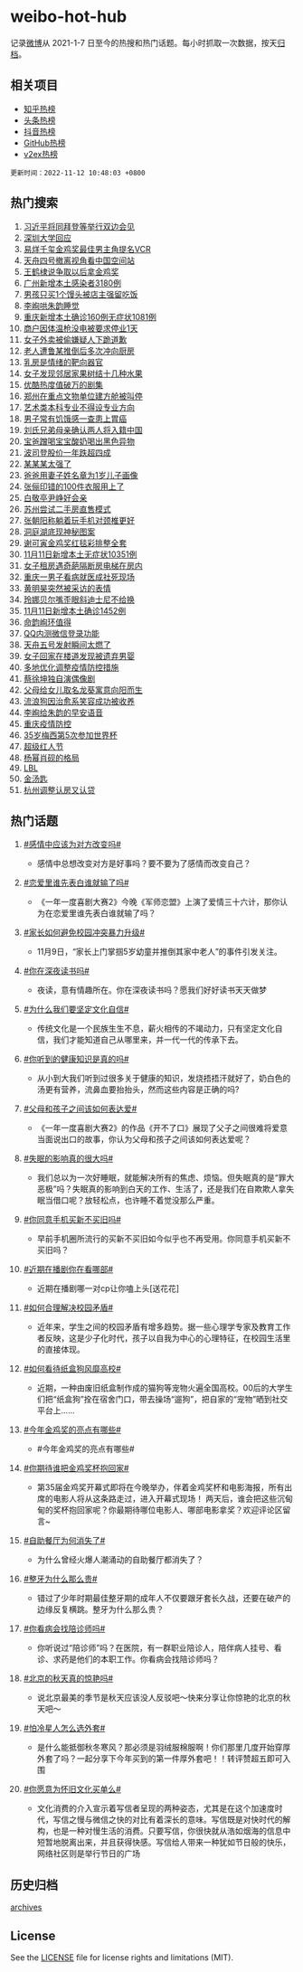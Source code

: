 # weibo-hot-hub

记录[微博](https://www.weibo.com)从 2021-1-7 日至今的热搜和热门话题。每小时抓取一次数据，按天[归档](archives)。

## 相关项目

- [知乎热榜](https://github.com/lonnyzhang423/zhihu-hot-hub)
- [头条热榜](https://github.com/lonnyzhang423/toutiao-hot-hub)
- [抖音热榜](https://github.com/lonnyzhang423/douyin-hot-hub)
- [GitHub热榜](https://github.com/lonnyzhang423/github-hot-hub)
- [v2ex热榜](https://github.com/lonnyzhang423/v2ex-hot-hub)


`更新时间：2022-11-12 10:48:03 +0800`

## 热门搜索

1. [习近平将同拜登等举行双边会见](https://m.weibo.cn/search?containerid=100103type%3D1%26t%3D10%26q%3D%23%E4%B9%A0%E8%BF%91%E5%B9%B3%E5%B0%86%E5%90%8C%E6%8B%9C%E7%99%BB%E7%AD%89%E4%B8%BE%E8%A1%8C%E5%8F%8C%E8%BE%B9%E4%BC%9A%E8%A7%81%23&stream_entry_id=51&isnewpage=1&extparam=seat%3D1%26c_type%3D51%26pos%3D0%26cate%3D10103%26filter_type%3Drealtimehot%26dgr%3D0%26display_time%3D1668221281%26pre_seqid%3D16682212814200609098&luicode=10000011&lfid=106003type%253D25%2526t%253D3%2526disable_hot%253D1%2526filter_type%253Drealtimehot)
1. [深圳大学回应](https://m.weibo.cn/search?containerid=100103type%3D1%26t%3D10%26q%3D%23%E6%B7%B1%E5%9C%B3%E5%A4%A7%E5%AD%A6%E5%9B%9E%E5%BA%94%23&stream_entry_id=31&isnewpage=1&extparam=seat%3D1%26c_type%3D31%26q%3D%2523%25E6%25B7%25B1%25E5%259C%25B3%25E5%25A4%25A7%25E5%25AD%25A6%25E5%259B%259E%25E5%25BA%2594%2523%26pos%3D0%26flag%3D1%26band_rank%3D1%26dgr%3D0%26filter_type%3Drealtimehot%26realpos%3D1%26cate%3D5001%26lcate%3D5001%26display_time%3D1668221281%26pre_seqid%3D16682212814200609098&luicode=10000011&lfid=106003type%253D25%2526t%253D3%2526disable_hot%253D1%2526filter_type%253Drealtimehot)
1. [易烊千玺金鸡奖最佳男主角提名VCR](https://m.weibo.cn/search?containerid=100103type%3D1%26t%3D10%26q%3D%23%E6%98%93%E7%83%8A%E5%8D%83%E7%8E%BA%E9%87%91%E9%B8%A1%E5%A5%96%E6%9C%80%E4%BD%B3%E7%94%B7%E4%B8%BB%E8%A7%92%E6%8F%90%E5%90%8DVCR%23&stream_entry_id=31&isnewpage=1&extparam=seat%3D1%26c_type%3D31%26q%3D%2523%25E6%2598%2593%25E7%2583%258A%25E5%258D%2583%25E7%258E%25BA%25E9%2587%2591%25E9%25B8%25A1%25E5%25A5%2596%25E6%259C%2580%25E4%25BD%25B3%25E7%2594%25B7%25E4%25B8%25BB%25E8%25A7%2592%25E6%258F%2590%25E5%2590%258DVCR%2523%26pos%3D1%26flag%3D0%26band_rank%3D2%26dgr%3D0%26filter_type%3Drealtimehot%26realpos%3D2%26cate%3D5001%26lcate%3D5001%26display_time%3D1668221281%26pre_seqid%3D16682212814200609098&luicode=10000011&lfid=106003type%253D25%2526t%253D3%2526disable_hot%253D1%2526filter_type%253Drealtimehot)
1. [天舟四号撤离视角看中国空间站](https://m.weibo.cn/search?containerid=100103type%3D1%26t%3D10%26q%3D%23%E5%A4%A9%E8%88%9F%E5%9B%9B%E5%8F%B7%E6%92%A4%E7%A6%BB%E8%A7%86%E8%A7%92%E7%9C%8B%E4%B8%AD%E5%9B%BD%E7%A9%BA%E9%97%B4%E7%AB%99%23&stream_entry_id=31&isnewpage=1&extparam=seat%3D1%26c_type%3D31%26q%3D%2523%25E5%25A4%25A9%25E8%2588%259F%25E5%259B%259B%25E5%258F%25B7%25E6%2592%25A4%25E7%25A6%25BB%25E8%25A7%2586%25E8%25A7%2592%25E7%259C%258B%25E4%25B8%25AD%25E5%259B%25BD%25E7%25A9%25BA%25E9%2597%25B4%25E7%25AB%2599%2523%26pos%3D2%26flag%3D0%26band_rank%3D3%26dgr%3D0%26filter_type%3Drealtimehot%26realpos%3D3%26cate%3D5001%26lcate%3D5001%26display_time%3D1668221281%26pre_seqid%3D16682212814200609098&luicode=10000011&lfid=106003type%253D25%2526t%253D3%2526disable_hot%253D1%2526filter_type%253Drealtimehot)
1. [王鹤棣说争取以后拿金鸡奖](https://m.weibo.cn/search?containerid=100103type%3D1%26t%3D10%26q%3D%23%E7%8E%8B%E9%B9%A4%E6%A3%A3%E8%AF%B4%E4%BA%89%E5%8F%96%E4%BB%A5%E5%90%8E%E6%8B%BF%E9%87%91%E9%B8%A1%E5%A5%96%23&stream_entry_id=31&isnewpage=1&extparam=seat%3D1%26c_type%3D31%26q%3D%2523%25E7%258E%258B%25E9%25B9%25A4%25E6%25A3%25A3%25E8%25AF%25B4%25E4%25BA%2589%25E5%258F%2596%25E4%25BB%25A5%25E5%2590%258E%25E6%258B%25BF%25E9%2587%2591%25E9%25B8%25A1%25E5%25A5%2596%2523%26pos%3D3%26flag%3D1%26band_rank%3D4%26dgr%3D0%26filter_type%3Drealtimehot%26realpos%3D4%26cate%3D5001%26lcate%3D5001%26display_time%3D1668221281%26pre_seqid%3D16682212814200609098&luicode=10000011&lfid=106003type%253D25%2526t%253D3%2526disable_hot%253D1%2526filter_type%253Drealtimehot)
1. [广州新增本土感染者3180例](https://m.weibo.cn/search?containerid=100103type%3D1%26t%3D10%26q%3D%23%E5%B9%BF%E5%B7%9E%E6%96%B0%E5%A2%9E%E6%9C%AC%E5%9C%9F%E6%84%9F%E6%9F%93%E8%80%853180%E4%BE%8B%23&stream_entry_id=31&isnewpage=1&extparam=seat%3D1%26c_type%3D31%26q%3D%2523%25E5%25B9%25BF%25E5%25B7%259E%25E6%2596%25B0%25E5%25A2%259E%25E6%259C%25AC%25E5%259C%259F%25E6%2584%259F%25E6%259F%2593%25E8%2580%25853180%25E4%25BE%258B%2523%26pos%3D4%26flag%3D1%26band_rank%3D5%26dgr%3D0%26filter_type%3Drealtimehot%26realpos%3D5%26cate%3D5001%26lcate%3D5001%26display_time%3D1668221281%26pre_seqid%3D16682212814200609098&luicode=10000011&lfid=106003type%253D25%2526t%253D3%2526disable_hot%253D1%2526filter_type%253Drealtimehot)
1. [男孩只买1个馒头被店主强留吃饭](https://m.weibo.cn/search?containerid=100103type%3D1%26t%3D10%26q%3D%23%E7%94%B7%E5%AD%A9%E5%8F%AA%E4%B9%B01%E4%B8%AA%E9%A6%92%E5%A4%B4%E8%A2%AB%E5%BA%97%E4%B8%BB%E5%BC%BA%E7%95%99%E5%90%83%E9%A5%AD%23&stream_entry_id=31&isnewpage=1&extparam=seat%3D1%26c_type%3D31%26q%3D%2523%25E7%2594%25B7%25E5%25AD%25A9%25E5%258F%25AA%25E4%25B9%25B01%25E4%25B8%25AA%25E9%25A6%2592%25E5%25A4%25B4%25E8%25A2%25AB%25E5%25BA%2597%25E4%25B8%25BB%25E5%25BC%25BA%25E7%2595%2599%25E5%2590%2583%25E9%25A5%25AD%2523%26pos%3D5%26flag%3D1%26band_rank%3D6%26dgr%3D0%26filter_type%3Drealtimehot%26realpos%3D6%26cate%3D5001%26lcate%3D5001%26display_time%3D1668221281%26pre_seqid%3D16682212814200609098&luicode=10000011&lfid=106003type%253D25%2526t%253D3%2526disable_hot%253D1%2526filter_type%253Drealtimehot)
1. [李峋哄朱韵睡觉](https://m.weibo.cn/search?containerid=100103type%3D1%26t%3D10%26q%3D%23%E6%9D%8E%E5%B3%8B%E5%93%84%E6%9C%B1%E9%9F%B5%E7%9D%A1%E8%A7%89%23&stream_entry_id=31&isnewpage=1&extparam=seat%3D1%26c_type%3D31%26q%3D%2523%25E6%259D%258E%25E5%25B3%258B%25E5%2593%2584%25E6%259C%25B1%25E9%259F%25B5%25E7%259D%25A1%25E8%25A7%2589%2523%26pos%3D6%26flag%3D1%26band_rank%3D7%26dgr%3D0%26filter_type%3Drealtimehot%26realpos%3D7%26cate%3D5001%26lcate%3D5001%26display_time%3D1668221281%26pre_seqid%3D16682212814200609098&luicode=10000011&lfid=106003type%253D25%2526t%253D3%2526disable_hot%253D1%2526filter_type%253Drealtimehot)
1. [重庆新增本土确诊160例无症状1081例](https://m.weibo.cn/search?containerid=100103type%3D1%26t%3D10%26q%3D%23%E9%87%8D%E5%BA%86%E6%96%B0%E5%A2%9E%E6%9C%AC%E5%9C%9F%E7%A1%AE%E8%AF%8A160%E4%BE%8B%E6%97%A0%E7%97%87%E7%8A%B61081%E4%BE%8B%23&stream_entry_id=31&isnewpage=1&extparam=seat%3D1%26c_type%3D31%26q%3D%2523%25E9%2587%258D%25E5%25BA%2586%25E6%2596%25B0%25E5%25A2%259E%25E6%259C%25AC%25E5%259C%259F%25E7%25A1%25AE%25E8%25AF%258A160%25E4%25BE%258B%25E6%2597%25A0%25E7%2597%2587%25E7%258A%25B61081%25E4%25BE%258B%2523%26pos%3D7%26flag%3D0%26band_rank%3D8%26dgr%3D0%26filter_type%3Drealtimehot%26realpos%3D8%26cate%3D5001%26lcate%3D5001%26display_time%3D1668221281%26pre_seqid%3D16682212814200609098&luicode=10000011&lfid=106003type%253D25%2526t%253D3%2526disable_hot%253D1%2526filter_type%253Drealtimehot)
1. [商户因体温枪没电被要求停业1天](https://m.weibo.cn/search?containerid=100103type%3D1%26t%3D10%26q%3D%23%E5%95%86%E6%88%B7%E5%9B%A0%E4%BD%93%E6%B8%A9%E6%9E%AA%E6%B2%A1%E7%94%B5%E8%A2%AB%E8%A6%81%E6%B1%82%E5%81%9C%E4%B8%9A1%E5%A4%A9%23&stream_entry_id=31&isnewpage=1&extparam=seat%3D1%26c_type%3D31%26q%3D%2523%25E5%2595%2586%25E6%2588%25B7%25E5%259B%25A0%25E4%25BD%2593%25E6%25B8%25A9%25E6%259E%25AA%25E6%25B2%25A1%25E7%2594%25B5%25E8%25A2%25AB%25E8%25A6%2581%25E6%25B1%2582%25E5%2581%259C%25E4%25B8%259A1%25E5%25A4%25A9%2523%26pos%3D8%26flag%3D0%26band_rank%3D9%26dgr%3D0%26filter_type%3Drealtimehot%26realpos%3D9%26cate%3D5001%26lcate%3D5001%26display_time%3D1668221281%26pre_seqid%3D16682212814200609098&luicode=10000011&lfid=106003type%253D25%2526t%253D3%2526disable_hot%253D1%2526filter_type%253Drealtimehot)
1. [女子外卖被偷嫌疑人下跪道歉](https://m.weibo.cn/search?containerid=100103type%3D1%26t%3D10%26q%3D%23%E5%A5%B3%E5%AD%90%E5%A4%96%E5%8D%96%E8%A2%AB%E5%81%B7%E5%AB%8C%E7%96%91%E4%BA%BA%E4%B8%8B%E8%B7%AA%E9%81%93%E6%AD%89%23&stream_entry_id=31&isnewpage=1&extparam=seat%3D1%26c_type%3D31%26q%3D%2523%25E5%25A5%25B3%25E5%25AD%2590%25E5%25A4%2596%25E5%258D%2596%25E8%25A2%25AB%25E5%2581%25B7%25E5%25AB%258C%25E7%2596%2591%25E4%25BA%25BA%25E4%25B8%258B%25E8%25B7%25AA%25E9%2581%2593%25E6%25AD%2589%2523%26pos%3D9%26flag%3D1%26band_rank%3D10%26dgr%3D0%26filter_type%3Drealtimehot%26realpos%3D10%26cate%3D5001%26lcate%3D5001%26display_time%3D1668221281%26pre_seqid%3D16682212814200609098&luicode=10000011&lfid=106003type%253D25%2526t%253D3%2526disable_hot%253D1%2526filter_type%253Drealtimehot)
1. [老人遭鲁某推倒后多次冲向厨房](https://m.weibo.cn/search?containerid=100103type%3D1%26t%3D10%26q%3D%23%E8%80%81%E4%BA%BA%E9%81%AD%E9%B2%81%E6%9F%90%E6%8E%A8%E5%80%92%E5%90%8E%E5%A4%9A%E6%AC%A1%E5%86%B2%E5%90%91%E5%8E%A8%E6%88%BF%23&stream_entry_id=31&isnewpage=1&extparam=seat%3D1%26c_type%3D31%26q%3D%2523%25E8%2580%2581%25E4%25BA%25BA%25E9%2581%25AD%25E9%25B2%2581%25E6%259F%2590%25E6%258E%25A8%25E5%2580%2592%25E5%2590%258E%25E5%25A4%259A%25E6%25AC%25A1%25E5%2586%25B2%25E5%2590%2591%25E5%258E%25A8%25E6%2588%25BF%2523%26pos%3D10%26flag%3D2%26band_rank%3D11%26dgr%3D0%26filter_type%3Drealtimehot%26realpos%3D11%26cate%3D5001%26lcate%3D5001%26display_time%3D1668221281%26pre_seqid%3D16682212814200609098&luicode=10000011&lfid=106003type%253D25%2526t%253D3%2526disable_hot%253D1%2526filter_type%253Drealtimehot)
1. [乳房是情绪的靶向器官](https://m.weibo.cn/search?containerid=100103type%3D1%26t%3D10%26q%3D%23%E4%B9%B3%E6%88%BF%E6%98%AF%E6%83%85%E7%BB%AA%E7%9A%84%E9%9D%B6%E5%90%91%E5%99%A8%E5%AE%98%23&stream_entry_id=31&isnewpage=1&extparam=seat%3D1%26c_type%3D31%26q%3D%2523%25E4%25B9%25B3%25E6%2588%25BF%25E6%2598%25AF%25E6%2583%2585%25E7%25BB%25AA%25E7%259A%2584%25E9%259D%25B6%25E5%2590%2591%25E5%2599%25A8%25E5%25AE%2598%2523%26pos%3D11%26flag%3D0%26band_rank%3D12%26dgr%3D0%26filter_type%3Drealtimehot%26realpos%3D12%26cate%3D5001%26lcate%3D5001%26display_time%3D1668221281%26pre_seqid%3D16682212814200609098&luicode=10000011&lfid=106003type%253D25%2526t%253D3%2526disable_hot%253D1%2526filter_type%253Drealtimehot)
1. [女子发现邻居家果树结十几种水果](https://m.weibo.cn/search?containerid=100103type%3D1%26t%3D10%26q%3D%23%E5%A5%B3%E5%AD%90%E5%8F%91%E7%8E%B0%E9%82%BB%E5%B1%85%E5%AE%B6%E6%9E%9C%E6%A0%91%E7%BB%93%E5%8D%81%E5%87%A0%E7%A7%8D%E6%B0%B4%E6%9E%9C%23&stream_entry_id=31&isnewpage=1&extparam=seat%3D1%26c_type%3D31%26q%3D%2523%25E5%25A5%25B3%25E5%25AD%2590%25E5%258F%2591%25E7%258E%25B0%25E9%2582%25BB%25E5%25B1%2585%25E5%25AE%25B6%25E6%259E%259C%25E6%25A0%2591%25E7%25BB%2593%25E5%258D%2581%25E5%2587%25A0%25E7%25A7%258D%25E6%25B0%25B4%25E6%259E%259C%2523%26pos%3D12%26flag%3D1%26band_rank%3D13%26dgr%3D0%26filter_type%3Drealtimehot%26realpos%3D13%26cate%3D5001%26lcate%3D5001%26display_time%3D1668221281%26pre_seqid%3D16682212814200609098&luicode=10000011&lfid=106003type%253D25%2526t%253D3%2526disable_hot%253D1%2526filter_type%253Drealtimehot)
1. [优酷热度值破万的剧集](https://m.weibo.cn/search?containerid=100103type%3D1%26t%3D10%26q%3D%23%E4%BC%98%E9%85%B7%E7%83%AD%E5%BA%A6%E5%80%BC%E7%A0%B4%E4%B8%87%E7%9A%84%E5%89%A7%E9%9B%86%23&stream_entry_id=31&isnewpage=1&extparam=seat%3D1%26c_type%3D31%26q%3D%2523%25E4%25BC%2598%25E9%2585%25B7%25E7%2583%25AD%25E5%25BA%25A6%25E5%2580%25BC%25E7%25A0%25B4%25E4%25B8%2587%25E7%259A%2584%25E5%2589%25A7%25E9%259B%2586%2523%26pos%3D13%26flag%3D1%26band_rank%3D14%26dgr%3D0%26filter_type%3Drealtimehot%26realpos%3D14%26cate%3D5001%26lcate%3D5001%26display_time%3D1668221281%26pre_seqid%3D16682212814200609098&luicode=10000011&lfid=106003type%253D25%2526t%253D3%2526disable_hot%253D1%2526filter_type%253Drealtimehot)
1. [郑州在重点文物单位建方舱被叫停](https://m.weibo.cn/search?containerid=100103type%3D1%26t%3D10%26q%3D%23%E9%83%91%E5%B7%9E%E5%9C%A8%E9%87%8D%E7%82%B9%E6%96%87%E7%89%A9%E5%8D%95%E4%BD%8D%E5%BB%BA%E6%96%B9%E8%88%B1%E8%A2%AB%E5%8F%AB%E5%81%9C%23&stream_entry_id=31&isnewpage=1&extparam=seat%3D1%26c_type%3D31%26q%3D%2523%25E9%2583%2591%25E5%25B7%259E%25E5%259C%25A8%25E9%2587%258D%25E7%2582%25B9%25E6%2596%2587%25E7%2589%25A9%25E5%258D%2595%25E4%25BD%258D%25E5%25BB%25BA%25E6%2596%25B9%25E8%2588%25B1%25E8%25A2%25AB%25E5%258F%25AB%25E5%2581%259C%2523%26pos%3D14%26flag%3D1%26band_rank%3D15%26dgr%3D0%26filter_type%3Drealtimehot%26realpos%3D15%26cate%3D5001%26lcate%3D5001%26display_time%3D1668221281%26pre_seqid%3D16682212814200609098&luicode=10000011&lfid=106003type%253D25%2526t%253D3%2526disable_hot%253D1%2526filter_type%253Drealtimehot)
1. [艺术类本科专业不得设专业方向](https://m.weibo.cn/search?containerid=100103type%3D1%26t%3D10%26q%3D%23%E8%89%BA%E6%9C%AF%E7%B1%BB%E6%9C%AC%E7%A7%91%E4%B8%93%E4%B8%9A%E4%B8%8D%E5%BE%97%E8%AE%BE%E4%B8%93%E4%B8%9A%E6%96%B9%E5%90%91%23&stream_entry_id=31&isnewpage=1&extparam=seat%3D1%26c_type%3D31%26q%3D%2523%25E8%2589%25BA%25E6%259C%25AF%25E7%25B1%25BB%25E6%259C%25AC%25E7%25A7%2591%25E4%25B8%2593%25E4%25B8%259A%25E4%25B8%258D%25E5%25BE%2597%25E8%25AE%25BE%25E4%25B8%2593%25E4%25B8%259A%25E6%2596%25B9%25E5%2590%2591%2523%26pos%3D15%26flag%3D1%26band_rank%3D16%26dgr%3D0%26filter_type%3Drealtimehot%26realpos%3D16%26cate%3D5001%26lcate%3D5001%26display_time%3D1668221281%26pre_seqid%3D16682212814200609098&luicode=10000011&lfid=106003type%253D25%2526t%253D3%2526disable_hot%253D1%2526filter_type%253Drealtimehot)
1. [男子常有饥饿感一查患上胃癌](https://m.weibo.cn/search?containerid=100103type%3D1%26t%3D10%26q%3D%23%E7%94%B7%E5%AD%90%E5%B8%B8%E6%9C%89%E9%A5%A5%E9%A5%BF%E6%84%9F%E4%B8%80%E6%9F%A5%E6%82%A3%E4%B8%8A%E8%83%83%E7%99%8C%23&stream_entry_id=31&isnewpage=1&extparam=seat%3D1%26c_type%3D31%26q%3D%2523%25E7%2594%25B7%25E5%25AD%2590%25E5%25B8%25B8%25E6%259C%2589%25E9%25A5%25A5%25E9%25A5%25BF%25E6%2584%259F%25E4%25B8%2580%25E6%259F%25A5%25E6%2582%25A3%25E4%25B8%258A%25E8%2583%2583%25E7%2599%258C%2523%26pos%3D16%26flag%3D0%26band_rank%3D17%26dgr%3D0%26filter_type%3Drealtimehot%26realpos%3D17%26cate%3D5001%26lcate%3D5001%26display_time%3D1668221281%26pre_seqid%3D16682212814200609098&luicode=10000011&lfid=106003type%253D25%2526t%253D3%2526disable_hot%253D1%2526filter_type%253Drealtimehot)
1. [刘氏兄弟母亲确认两人将入籍中国](https://m.weibo.cn/search?containerid=100103type%3D1%26t%3D10%26q%3D%23%E5%88%98%E6%B0%8F%E5%85%84%E5%BC%9F%E6%AF%8D%E4%BA%B2%E7%A1%AE%E8%AE%A4%E4%B8%A4%E4%BA%BA%E5%B0%86%E5%85%A5%E7%B1%8D%E4%B8%AD%E5%9B%BD%23&stream_entry_id=31&isnewpage=1&extparam=seat%3D1%26c_type%3D31%26q%3D%2523%25E5%2588%2598%25E6%25B0%258F%25E5%2585%2584%25E5%25BC%259F%25E6%25AF%258D%25E4%25BA%25B2%25E7%25A1%25AE%25E8%25AE%25A4%25E4%25B8%25A4%25E4%25BA%25BA%25E5%25B0%2586%25E5%2585%25A5%25E7%25B1%258D%25E4%25B8%25AD%25E5%259B%25BD%2523%26pos%3D17%26flag%3D1%26band_rank%3D18%26dgr%3D0%26filter_type%3Drealtimehot%26realpos%3D18%26cate%3D5001%26lcate%3D5001%26display_time%3D1668221281%26pre_seqid%3D16682212814200609098&luicode=10000011&lfid=106003type%253D25%2526t%253D3%2526disable_hot%253D1%2526filter_type%253Drealtimehot)
1. [宝爸蹭喝宝宝酸奶喝出黑色异物](https://m.weibo.cn/search?containerid=100103type%3D1%26t%3D10%26q%3D%23%E5%AE%9D%E7%88%B8%E8%B9%AD%E5%96%9D%E5%AE%9D%E5%AE%9D%E9%85%B8%E5%A5%B6%E5%96%9D%E5%87%BA%E9%BB%91%E8%89%B2%E5%BC%82%E7%89%A9%23&stream_entry_id=31&isnewpage=1&extparam=seat%3D1%26c_type%3D31%26q%3D%2523%25E5%25AE%259D%25E7%2588%25B8%25E8%25B9%25AD%25E5%2596%259D%25E5%25AE%259D%25E5%25AE%259D%25E9%2585%25B8%25E5%25A5%25B6%25E5%2596%259D%25E5%2587%25BA%25E9%25BB%2591%25E8%2589%25B2%25E5%25BC%2582%25E7%2589%25A9%2523%26pos%3D18%26flag%3D0%26band_rank%3D19%26dgr%3D0%26filter_type%3Drealtimehot%26realpos%3D19%26cate%3D5001%26lcate%3D5001%26display_time%3D1668221281%26pre_seqid%3D16682212814200609098&luicode=10000011&lfid=106003type%253D25%2526t%253D3%2526disable_hot%253D1%2526filter_type%253Drealtimehot)
1. [波司登股价一年跌超四成](https://m.weibo.cn/search?containerid=100103type%3D1%26t%3D10%26q%3D%23%E6%B3%A2%E5%8F%B8%E7%99%BB%E8%82%A1%E4%BB%B7%E4%B8%80%E5%B9%B4%E8%B7%8C%E8%B6%85%E5%9B%9B%E6%88%90%23&stream_entry_id=31&isnewpage=1&extparam=seat%3D1%26c_type%3D31%26q%3D%2523%25E6%25B3%25A2%25E5%258F%25B8%25E7%2599%25BB%25E8%2582%25A1%25E4%25BB%25B7%25E4%25B8%2580%25E5%25B9%25B4%25E8%25B7%258C%25E8%25B6%2585%25E5%259B%259B%25E6%2588%2590%2523%26pos%3D19%26flag%3D1%26band_rank%3D20%26dgr%3D0%26filter_type%3Drealtimehot%26realpos%3D20%26cate%3D5001%26lcate%3D5001%26display_time%3D1668221281%26pre_seqid%3D16682212814200609098&luicode=10000011&lfid=106003type%253D25%2526t%253D3%2526disable_hot%253D1%2526filter_type%253Drealtimehot)
1. [某某某太强了](https://m.weibo.cn/search?containerid=100103type%3D1%26t%3D10%26q%3D%23%E6%9F%90%E6%9F%90%E6%9F%90%E5%A4%AA%E5%BC%BA%E4%BA%86%23&stream_entry_id=31&isnewpage=1&extparam=seat%3D1%26c_type%3D31%26q%3D%2523%25E6%259F%2590%25E6%259F%2590%25E6%259F%2590%25E5%25A4%25AA%25E5%25BC%25BA%25E4%25BA%2586%2523%26pos%3D20%26flag%3D2%26band_rank%3D21%26dgr%3D0%26filter_type%3Drealtimehot%26realpos%3D21%26cate%3D5001%26lcate%3D5001%26display_time%3D1668221281%26pre_seqid%3D16682212814200609098&luicode=10000011&lfid=106003type%253D25%2526t%253D3%2526disable_hot%253D1%2526filter_type%253Drealtimehot)
1. [爸爸用妻子姓名章为1岁儿子画像](https://m.weibo.cn/search?containerid=100103type%3D1%26t%3D10%26q%3D%23%E7%88%B8%E7%88%B8%E7%94%A8%E5%A6%BB%E5%AD%90%E5%A7%93%E5%90%8D%E7%AB%A0%E4%B8%BA1%E5%B2%81%E5%84%BF%E5%AD%90%E7%94%BB%E5%83%8F%23&stream_entry_id=31&isnewpage=1&extparam=seat%3D1%26c_type%3D31%26q%3D%2523%25E7%2588%25B8%25E7%2588%25B8%25E7%2594%25A8%25E5%25A6%25BB%25E5%25AD%2590%25E5%25A7%2593%25E5%2590%258D%25E7%25AB%25A0%25E4%25B8%25BA1%25E5%25B2%2581%25E5%2584%25BF%25E5%25AD%2590%25E7%2594%25BB%25E5%2583%258F%2523%26pos%3D21%26flag%3D1%26band_rank%3D22%26dgr%3D0%26filter_type%3Drealtimehot%26realpos%3D22%26cate%3D5001%26lcate%3D5001%26display_time%3D1668221281%26pre_seqid%3D16682212814200609098&luicode=10000011&lfid=106003type%253D25%2526t%253D3%2526disable_hot%253D1%2526filter_type%253Drealtimehot)
1. [张俪印错的100件衣服用上了](https://m.weibo.cn/search?containerid=100103type%3D1%26t%3D10%26q%3D%23%E5%BC%A0%E4%BF%AA%E5%8D%B0%E9%94%99%E7%9A%84100%E4%BB%B6%E8%A1%A3%E6%9C%8D%E7%94%A8%E4%B8%8A%E4%BA%86%23&stream_entry_id=31&isnewpage=1&extparam=seat%3D1%26c_type%3D31%26q%3D%2523%25E5%25BC%25A0%25E4%25BF%25AA%25E5%258D%25B0%25E9%2594%2599%25E7%259A%2584100%25E4%25BB%25B6%25E8%25A1%25A3%25E6%259C%258D%25E7%2594%25A8%25E4%25B8%258A%25E4%25BA%2586%2523%26pos%3D22%26flag%3D0%26band_rank%3D23%26dgr%3D0%26filter_type%3Drealtimehot%26realpos%3D23%26cate%3D5001%26lcate%3D5001%26display_time%3D1668221281%26pre_seqid%3D16682212814200609098&luicode=10000011&lfid=106003type%253D25%2526t%253D3%2526disable_hot%253D1%2526filter_type%253Drealtimehot)
1. [白敬亭尹峥好会亲](https://m.weibo.cn/search?containerid=100103type%3D1%26t%3D10%26q%3D%23%E7%99%BD%E6%95%AC%E4%BA%AD%E5%B0%B9%E5%B3%A5%E5%A5%BD%E4%BC%9A%E4%BA%B2%23&stream_entry_id=31&isnewpage=1&extparam=seat%3D1%26c_type%3D31%26q%3D%2523%25E7%2599%25BD%25E6%2595%25AC%25E4%25BA%25AD%25E5%25B0%25B9%25E5%25B3%25A5%25E5%25A5%25BD%25E4%25BC%259A%25E4%25BA%25B2%2523%26pos%3D23%26flag%3D0%26band_rank%3D24%26dgr%3D0%26filter_type%3Drealtimehot%26realpos%3D24%26cate%3D5001%26lcate%3D5001%26display_time%3D1668221281%26pre_seqid%3D16682212814200609098&luicode=10000011&lfid=106003type%253D25%2526t%253D3%2526disable_hot%253D1%2526filter_type%253Drealtimehot)
1. [苏州尝试二手房直售模式](https://m.weibo.cn/search?containerid=100103type%3D1%26t%3D10%26q%3D%23%E8%8B%8F%E5%B7%9E%E5%B0%9D%E8%AF%95%E4%BA%8C%E6%89%8B%E6%88%BF%E7%9B%B4%E5%94%AE%E6%A8%A1%E5%BC%8F%23&stream_entry_id=31&isnewpage=1&extparam=seat%3D1%26c_type%3D31%26q%3D%2523%25E8%258B%258F%25E5%25B7%259E%25E5%25B0%259D%25E8%25AF%2595%25E4%25BA%258C%25E6%2589%258B%25E6%2588%25BF%25E7%259B%25B4%25E5%2594%25AE%25E6%25A8%25A1%25E5%25BC%258F%2523%26pos%3D24%26flag%3D1%26band_rank%3D25%26dgr%3D0%26filter_type%3Drealtimehot%26realpos%3D25%26cate%3D5001%26lcate%3D5001%26display_time%3D1668221281%26pre_seqid%3D16682212814200609098&luicode=10000011&lfid=106003type%253D25%2526t%253D3%2526disable_hot%253D1%2526filter_type%253Drealtimehot)
1. [张朝阳称躺着玩手机对颈椎更好](https://m.weibo.cn/search?containerid=100103type%3D1%26t%3D10%26q%3D%23%E5%BC%A0%E6%9C%9D%E9%98%B3%E7%A7%B0%E8%BA%BA%E7%9D%80%E7%8E%A9%E6%89%8B%E6%9C%BA%E5%AF%B9%E9%A2%88%E6%A4%8E%E6%9B%B4%E5%A5%BD%23&stream_entry_id=31&isnewpage=1&extparam=seat%3D1%26c_type%3D31%26q%3D%2523%25E5%25BC%25A0%25E6%259C%259D%25E9%2598%25B3%25E7%25A7%25B0%25E8%25BA%25BA%25E7%259D%2580%25E7%258E%25A9%25E6%2589%258B%25E6%259C%25BA%25E5%25AF%25B9%25E9%25A2%2588%25E6%25A4%258E%25E6%259B%25B4%25E5%25A5%25BD%2523%26pos%3D25%26flag%3D1%26band_rank%3D26%26dgr%3D0%26filter_type%3Drealtimehot%26realpos%3D26%26cate%3D5001%26lcate%3D5001%26display_time%3D1668221281%26pre_seqid%3D16682212814200609098&luicode=10000011&lfid=106003type%253D25%2526t%253D3%2526disable_hot%253D1%2526filter_type%253Drealtimehot)
1. [洞庭湖底现神秘图案](https://m.weibo.cn/search?containerid=100103type%3D1%26t%3D10%26q%3D%23%E6%B4%9E%E5%BA%AD%E6%B9%96%E5%BA%95%E7%8E%B0%E7%A5%9E%E7%A7%98%E5%9B%BE%E6%A1%88%23&stream_entry_id=31&isnewpage=1&extparam=seat%3D1%26c_type%3D31%26q%3D%2523%25E6%25B4%259E%25E5%25BA%25AD%25E6%25B9%2596%25E5%25BA%2595%25E7%258E%25B0%25E7%25A5%259E%25E7%25A7%2598%25E5%259B%25BE%25E6%25A1%2588%2523%26pos%3D26%26flag%3D0%26band_rank%3D27%26dgr%3D0%26filter_type%3Drealtimehot%26realpos%3D27%26cate%3D5001%26lcate%3D5001%26display_time%3D1668221281%26pre_seqid%3D16682212814200609098&luicode=10000011&lfid=106003type%253D25%2526t%253D3%2526disable_hot%253D1%2526filter_type%253Drealtimehot)
1. [谢可寅金鸡奖红毯彩排整全套](https://m.weibo.cn/search?containerid=100103type%3D1%26t%3D10%26q%3D%23%E8%B0%A2%E5%8F%AF%E5%AF%85%E9%87%91%E9%B8%A1%E5%A5%96%E7%BA%A2%E6%AF%AF%E5%BD%A9%E6%8E%92%E6%95%B4%E5%85%A8%E5%A5%97%23&stream_entry_id=31&isnewpage=1&extparam=seat%3D1%26c_type%3D31%26q%3D%2523%25E8%25B0%25A2%25E5%258F%25AF%25E5%25AF%2585%25E9%2587%2591%25E9%25B8%25A1%25E5%25A5%2596%25E7%25BA%25A2%25E6%25AF%25AF%25E5%25BD%25A9%25E6%258E%2592%25E6%2595%25B4%25E5%2585%25A8%25E5%25A5%2597%2523%26pos%3D27%26flag%3D0%26band_rank%3D28%26dgr%3D0%26filter_type%3Drealtimehot%26realpos%3D28%26cate%3D5001%26lcate%3D5001%26display_time%3D1668221281%26pre_seqid%3D16682212814200609098&luicode=10000011&lfid=106003type%253D25%2526t%253D3%2526disable_hot%253D1%2526filter_type%253Drealtimehot)
1. [11月11日新增本土无症状10351例](https://m.weibo.cn/search?containerid=100103type%3D1%26t%3D10%26q%3D%2311%E6%9C%8811%E6%97%A5%E6%96%B0%E5%A2%9E%E6%9C%AC%E5%9C%9F%E6%97%A0%E7%97%87%E7%8A%B610351%E4%BE%8B%23&stream_entry_id=31&isnewpage=1&extparam=seat%3D1%26c_type%3D31%26q%3D%252311%25E6%259C%258811%25E6%2597%25A5%25E6%2596%25B0%25E5%25A2%259E%25E6%259C%25AC%25E5%259C%259F%25E6%2597%25A0%25E7%2597%2587%25E7%258A%25B610351%25E4%25BE%258B%2523%26pos%3D28%26flag%3D1%26band_rank%3D29%26dgr%3D0%26filter_type%3Drealtimehot%26realpos%3D29%26cate%3D5001%26lcate%3D5001%26display_time%3D1668221281%26pre_seqid%3D16682212814200609098&luicode=10000011&lfid=106003type%253D25%2526t%253D3%2526disable_hot%253D1%2526filter_type%253Drealtimehot)
1. [女子租房遇奇葩隔断房电梯在房内](https://m.weibo.cn/search?containerid=100103type%3D1%26t%3D10%26q%3D%23%E5%A5%B3%E5%AD%90%E7%A7%9F%E6%88%BF%E9%81%87%E5%A5%87%E8%91%A9%E9%9A%94%E6%96%AD%E6%88%BF%E7%94%B5%E6%A2%AF%E5%9C%A8%E6%88%BF%E5%86%85%23&stream_entry_id=31&isnewpage=1&extparam=seat%3D1%26c_type%3D31%26q%3D%2523%25E5%25A5%25B3%25E5%25AD%2590%25E7%25A7%259F%25E6%2588%25BF%25E9%2581%2587%25E5%25A5%2587%25E8%2591%25A9%25E9%259A%2594%25E6%2596%25AD%25E6%2588%25BF%25E7%2594%25B5%25E6%25A2%25AF%25E5%259C%25A8%25E6%2588%25BF%25E5%2586%2585%2523%26pos%3D29%26flag%3D0%26band_rank%3D30%26dgr%3D0%26filter_type%3Drealtimehot%26realpos%3D30%26cate%3D5001%26lcate%3D5001%26display_time%3D1668221281%26pre_seqid%3D16682212814200609098&luicode=10000011&lfid=106003type%253D25%2526t%253D3%2526disable_hot%253D1%2526filter_type%253Drealtimehot)
1. [重庆一男子看病就医成社死现场](https://m.weibo.cn/search?containerid=100103type%3D1%26t%3D10%26q%3D%23%E9%87%8D%E5%BA%86%E4%B8%80%E7%94%B7%E5%AD%90%E7%9C%8B%E7%97%85%E5%B0%B1%E5%8C%BB%E6%88%90%E7%A4%BE%E6%AD%BB%E7%8E%B0%E5%9C%BA%23&stream_entry_id=31&isnewpage=1&extparam=seat%3D1%26c_type%3D31%26q%3D%2523%25E9%2587%258D%25E5%25BA%2586%25E4%25B8%2580%25E7%2594%25B7%25E5%25AD%2590%25E7%259C%258B%25E7%2597%2585%25E5%25B0%25B1%25E5%258C%25BB%25E6%2588%2590%25E7%25A4%25BE%25E6%25AD%25BB%25E7%258E%25B0%25E5%259C%25BA%2523%26pos%3D30%26flag%3D0%26band_rank%3D31%26dgr%3D0%26filter_type%3Drealtimehot%26realpos%3D31%26cate%3D5001%26lcate%3D5001%26display_time%3D1668221281%26pre_seqid%3D16682212814200609098&luicode=10000011&lfid=106003type%253D25%2526t%253D3%2526disable_hot%253D1%2526filter_type%253Drealtimehot)
1. [黄明昊突然被采访的表情](https://m.weibo.cn/search?containerid=100103type%3D1%26t%3D10%26q%3D%23%E9%BB%84%E6%98%8E%E6%98%8A%E7%AA%81%E7%84%B6%E8%A2%AB%E9%87%87%E8%AE%BF%E7%9A%84%E8%A1%A8%E6%83%85%23&stream_entry_id=31&isnewpage=1&extparam=seat%3D1%26c_type%3D31%26q%3D%2523%25E9%25BB%2584%25E6%2598%258E%25E6%2598%258A%25E7%25AA%2581%25E7%2584%25B6%25E8%25A2%25AB%25E9%2587%2587%25E8%25AE%25BF%25E7%259A%2584%25E8%25A1%25A8%25E6%2583%2585%2523%26pos%3D31%26flag%3D1%26band_rank%3D32%26dgr%3D0%26filter_type%3Drealtimehot%26realpos%3D32%26cate%3D5001%26lcate%3D5001%26display_time%3D1668221281%26pre_seqid%3D16682212814200609098&luicode=10000011&lfid=106003type%253D25%2526t%253D3%2526disable_hot%253D1%2526filter_type%253Drealtimehot)
1. [玲娜贝尔嘴歪眼斜迪士尼不给换](https://m.weibo.cn/search?containerid=100103type%3D1%26t%3D10%26q%3D%23%E7%8E%B2%E5%A8%9C%E8%B4%9D%E5%B0%94%E5%98%B4%E6%AD%AA%E7%9C%BC%E6%96%9C%E8%BF%AA%E5%A3%AB%E5%B0%BC%E4%B8%8D%E7%BB%99%E6%8D%A2%23&stream_entry_id=31&isnewpage=1&extparam=seat%3D1%26c_type%3D31%26q%3D%2523%25E7%258E%25B2%25E5%25A8%259C%25E8%25B4%259D%25E5%25B0%2594%25E5%2598%25B4%25E6%25AD%25AA%25E7%259C%25BC%25E6%2596%259C%25E8%25BF%25AA%25E5%25A3%25AB%25E5%25B0%25BC%25E4%25B8%258D%25E7%25BB%2599%25E6%258D%25A2%2523%26pos%3D32%26flag%3D0%26band_rank%3D33%26dgr%3D0%26filter_type%3Drealtimehot%26realpos%3D33%26cate%3D5001%26lcate%3D5001%26display_time%3D1668221281%26pre_seqid%3D16682212814200609098&luicode=10000011&lfid=106003type%253D25%2526t%253D3%2526disable_hot%253D1%2526filter_type%253Drealtimehot)
1. [11月11日新增本土确诊1452例](https://m.weibo.cn/search?containerid=100103type%3D1%26t%3D10%26q%3D%2311%E6%9C%8811%E6%97%A5%E6%96%B0%E5%A2%9E%E6%9C%AC%E5%9C%9F%E7%A1%AE%E8%AF%8A1452%E4%BE%8B%23&stream_entry_id=31&isnewpage=1&extparam=seat%3D1%26c_type%3D31%26q%3D%252311%25E6%259C%258811%25E6%2597%25A5%25E6%2596%25B0%25E5%25A2%259E%25E6%259C%25AC%25E5%259C%259F%25E7%25A1%25AE%25E8%25AF%258A1452%25E4%25BE%258B%2523%26pos%3D33%26flag%3D1%26band_rank%3D34%26dgr%3D0%26filter_type%3Drealtimehot%26realpos%3D34%26cate%3D5001%26lcate%3D5001%26display_time%3D1668221281%26pre_seqid%3D16682212814200609098&luicode=10000011&lfid=106003type%253D25%2526t%253D3%2526disable_hot%253D1%2526filter_type%253Drealtimehot)
1. [命韵峋环值得](https://m.weibo.cn/search?containerid=100103type%3D1%26t%3D10%26q%3D%23%E5%91%BD%E9%9F%B5%E5%B3%8B%E7%8E%AF%E5%80%BC%E5%BE%97%23&stream_entry_id=31&isnewpage=1&extparam=seat%3D1%26c_type%3D31%26q%3D%2523%25E5%2591%25BD%25E9%259F%25B5%25E5%25B3%258B%25E7%258E%25AF%25E5%2580%25BC%25E5%25BE%2597%2523%26pos%3D34%26flag%3D1%26band_rank%3D35%26dgr%3D0%26filter_type%3Drealtimehot%26realpos%3D35%26cate%3D5001%26lcate%3D5001%26display_time%3D1668221281%26pre_seqid%3D16682212814200609098&luicode=10000011&lfid=106003type%253D25%2526t%253D3%2526disable_hot%253D1%2526filter_type%253Drealtimehot)
1. [QQ内测微信登录功能](https://m.weibo.cn/search?containerid=100103type%3D1%26t%3D10%26q%3D%23QQ%E5%86%85%E6%B5%8B%E5%BE%AE%E4%BF%A1%E7%99%BB%E5%BD%95%E5%8A%9F%E8%83%BD%23&stream_entry_id=31&isnewpage=1&extparam=seat%3D1%26c_type%3D31%26q%3D%2523QQ%25E5%2586%2585%25E6%25B5%258B%25E5%25BE%25AE%25E4%25BF%25A1%25E7%2599%25BB%25E5%25BD%2595%25E5%258A%259F%25E8%2583%25BD%2523%26pos%3D35%26flag%3D0%26band_rank%3D36%26dgr%3D0%26filter_type%3Drealtimehot%26realpos%3D36%26cate%3D5001%26lcate%3D5001%26display_time%3D1668221281%26pre_seqid%3D16682212814200609098&luicode=10000011&lfid=106003type%253D25%2526t%253D3%2526disable_hot%253D1%2526filter_type%253Drealtimehot)
1. [天舟五号发射瞬间太燃了](https://m.weibo.cn/search?containerid=100103type%3D1%26t%3D10%26q%3D%23%E5%A4%A9%E8%88%9F%E4%BA%94%E5%8F%B7%E5%8F%91%E5%B0%84%E7%9E%AC%E9%97%B4%E5%A4%AA%E7%87%83%E4%BA%86%23&stream_entry_id=31&isnewpage=1&extparam=seat%3D1%26c_type%3D31%26q%3D%2523%25E5%25A4%25A9%25E8%2588%259F%25E4%25BA%2594%25E5%258F%25B7%25E5%258F%2591%25E5%25B0%2584%25E7%259E%25AC%25E9%2597%25B4%25E5%25A4%25AA%25E7%2587%2583%25E4%25BA%2586%2523%26pos%3D36%26flag%3D1%26band_rank%3D37%26dgr%3D0%26filter_type%3Drealtimehot%26realpos%3D37%26cate%3D5001%26lcate%3D5001%26display_time%3D1668221281%26pre_seqid%3D16682212814200609098&luicode=10000011&lfid=106003type%253D25%2526t%253D3%2526disable_hot%253D1%2526filter_type%253Drealtimehot)
1. [女子回家在楼道发现被遗弃男婴](https://m.weibo.cn/search?containerid=100103type%3D1%26t%3D10%26q%3D%23%E5%A5%B3%E5%AD%90%E5%9B%9E%E5%AE%B6%E5%9C%A8%E6%A5%BC%E9%81%93%E5%8F%91%E7%8E%B0%E8%A2%AB%E9%81%97%E5%BC%83%E7%94%B7%E5%A9%B4%23&stream_entry_id=31&isnewpage=1&extparam=seat%3D1%26c_type%3D31%26q%3D%2523%25E5%25A5%25B3%25E5%25AD%2590%25E5%259B%259E%25E5%25AE%25B6%25E5%259C%25A8%25E6%25A5%25BC%25E9%2581%2593%25E5%258F%2591%25E7%258E%25B0%25E8%25A2%25AB%25E9%2581%2597%25E5%25BC%2583%25E7%2594%25B7%25E5%25A9%25B4%2523%26pos%3D37%26flag%3D1%26band_rank%3D38%26dgr%3D0%26filter_type%3Drealtimehot%26realpos%3D38%26cate%3D5001%26lcate%3D5001%26display_time%3D1668221281%26pre_seqid%3D16682212814200609098&luicode=10000011&lfid=106003type%253D25%2526t%253D3%2526disable_hot%253D1%2526filter_type%253Drealtimehot)
1. [多地优化调整疫情防控措施](https://m.weibo.cn/search?containerid=100103type%3D1%26t%3D10%26q%3D%23%E5%A4%9A%E5%9C%B0%E4%BC%98%E5%8C%96%E8%B0%83%E6%95%B4%E7%96%AB%E6%83%85%E9%98%B2%E6%8E%A7%E6%8E%AA%E6%96%BD%23&stream_entry_id=31&isnewpage=1&extparam=seat%3D1%26c_type%3D31%26q%3D%2523%25E5%25A4%259A%25E5%259C%25B0%25E4%25BC%2598%25E5%258C%2596%25E8%25B0%2583%25E6%2595%25B4%25E7%2596%25AB%25E6%2583%2585%25E9%2598%25B2%25E6%258E%25A7%25E6%258E%25AA%25E6%2596%25BD%2523%26pos%3D38%26flag%3D0%26band_rank%3D39%26dgr%3D0%26filter_type%3Drealtimehot%26realpos%3D39%26cate%3D5001%26lcate%3D5001%26display_time%3D1668221281%26pre_seqid%3D16682212814200609098&luicode=10000011&lfid=106003type%253D25%2526t%253D3%2526disable_hot%253D1%2526filter_type%253Drealtimehot)
1. [蔡徐坤独自演偶像剧](https://m.weibo.cn/search?containerid=100103type%3D1%26t%3D10%26q%3D%23%E8%94%A1%E5%BE%90%E5%9D%A4%E7%8B%AC%E8%87%AA%E6%BC%94%E5%81%B6%E5%83%8F%E5%89%A7%23&stream_entry_id=31&isnewpage=1&extparam=seat%3D1%26c_type%3D31%26q%3D%2523%25E8%2594%25A1%25E5%25BE%2590%25E5%259D%25A4%25E7%258B%25AC%25E8%2587%25AA%25E6%25BC%2594%25E5%2581%25B6%25E5%2583%258F%25E5%2589%25A7%2523%26pos%3D39%26flag%3D0%26band_rank%3D40%26dgr%3D0%26filter_type%3Drealtimehot%26realpos%3D40%26cate%3D5001%26lcate%3D5001%26display_time%3D1668221281%26pre_seqid%3D16682212814200609098&luicode=10000011&lfid=106003type%253D25%2526t%253D3%2526disable_hot%253D1%2526filter_type%253Drealtimehot)
1. [父母给女儿取名龙葵寓意向阳而生](https://m.weibo.cn/search?containerid=100103type%3D1%26t%3D10%26q%3D%23%E7%88%B6%E6%AF%8D%E7%BB%99%E5%A5%B3%E5%84%BF%E5%8F%96%E5%90%8D%E9%BE%99%E8%91%B5%E5%AF%93%E6%84%8F%E5%90%91%E9%98%B3%E8%80%8C%E7%94%9F%23&stream_entry_id=31&isnewpage=1&extparam=seat%3D1%26c_type%3D31%26q%3D%2523%25E7%2588%25B6%25E6%25AF%258D%25E7%25BB%2599%25E5%25A5%25B3%25E5%2584%25BF%25E5%258F%2596%25E5%2590%258D%25E9%25BE%2599%25E8%2591%25B5%25E5%25AF%2593%25E6%2584%258F%25E5%2590%2591%25E9%2598%25B3%25E8%2580%258C%25E7%2594%259F%2523%26pos%3D40%26flag%3D0%26band_rank%3D41%26dgr%3D0%26filter_type%3Drealtimehot%26realpos%3D41%26cate%3D5001%26lcate%3D5001%26display_time%3D1668221281%26pre_seqid%3D16682212814200609098&luicode=10000011&lfid=106003type%253D25%2526t%253D3%2526disable_hot%253D1%2526filter_type%253Drealtimehot)
1. [流浪狗因治愈系笑容成功被收养](https://m.weibo.cn/search?containerid=100103type%3D1%26t%3D10%26q%3D%23%E6%B5%81%E6%B5%AA%E7%8B%97%E5%9B%A0%E6%B2%BB%E6%84%88%E7%B3%BB%E7%AC%91%E5%AE%B9%E6%88%90%E5%8A%9F%E8%A2%AB%E6%94%B6%E5%85%BB%23&stream_entry_id=31&isnewpage=1&extparam=seat%3D1%26c_type%3D31%26q%3D%2523%25E6%25B5%2581%25E6%25B5%25AA%25E7%258B%2597%25E5%259B%25A0%25E6%25B2%25BB%25E6%2584%2588%25E7%25B3%25BB%25E7%25AC%2591%25E5%25AE%25B9%25E6%2588%2590%25E5%258A%259F%25E8%25A2%25AB%25E6%2594%25B6%25E5%2585%25BB%2523%26pos%3D41%26flag%3D0%26band_rank%3D42%26dgr%3D0%26filter_type%3Drealtimehot%26realpos%3D42%26cate%3D5001%26lcate%3D5001%26display_time%3D1668221281%26pre_seqid%3D16682212814200609098&luicode=10000011&lfid=106003type%253D25%2526t%253D3%2526disable_hot%253D1%2526filter_type%253Drealtimehot)
1. [李峋给朱韵的早安语音](https://m.weibo.cn/search?containerid=100103type%3D1%26t%3D10%26q%3D%23%E6%9D%8E%E5%B3%8B%E7%BB%99%E6%9C%B1%E9%9F%B5%E7%9A%84%E6%97%A9%E5%AE%89%E8%AF%AD%E9%9F%B3%23&stream_entry_id=31&isnewpage=1&extparam=seat%3D1%26c_type%3D31%26q%3D%2523%25E6%259D%258E%25E5%25B3%258B%25E7%25BB%2599%25E6%259C%25B1%25E9%259F%25B5%25E7%259A%2584%25E6%2597%25A9%25E5%25AE%2589%25E8%25AF%25AD%25E9%259F%25B3%2523%26pos%3D42%26flag%3D0%26band_rank%3D43%26dgr%3D0%26filter_type%3Drealtimehot%26realpos%3D43%26cate%3D5001%26lcate%3D5001%26display_time%3D1668221281%26pre_seqid%3D16682212814200609098&luicode=10000011&lfid=106003type%253D25%2526t%253D3%2526disable_hot%253D1%2526filter_type%253Drealtimehot)
1. [重庆疫情防控](https://m.weibo.cn/search?containerid=100103type%3D1%26t%3D10%26q%3D%23%E9%87%8D%E5%BA%86%E7%96%AB%E6%83%85%E9%98%B2%E6%8E%A7%23&stream_entry_id=31&isnewpage=1&extparam=seat%3D1%26c_type%3D31%26q%3D%2523%25E9%2587%258D%25E5%25BA%2586%25E7%2596%25AB%25E6%2583%2585%25E9%2598%25B2%25E6%258E%25A7%2523%26pos%3D43%26flag%3D0%26band_rank%3D44%26dgr%3D0%26filter_type%3Drealtimehot%26realpos%3D44%26cate%3D5001%26lcate%3D5001%26display_time%3D1668221281%26pre_seqid%3D16682212814200609098&luicode=10000011&lfid=106003type%253D25%2526t%253D3%2526disable_hot%253D1%2526filter_type%253Drealtimehot)
1. [35岁梅西第5次参加世界杯](https://m.weibo.cn/search?containerid=100103type%3D1%26t%3D10%26q%3D%2335%E5%B2%81%E6%A2%85%E8%A5%BF%E7%AC%AC5%E6%AC%A1%E5%8F%82%E5%8A%A0%E4%B8%96%E7%95%8C%E6%9D%AF%23&stream_entry_id=31&isnewpage=1&extparam=seat%3D1%26c_type%3D31%26q%3D%252335%25E5%25B2%2581%25E6%25A2%2585%25E8%25A5%25BF%25E7%25AC%25AC5%25E6%25AC%25A1%25E5%258F%2582%25E5%258A%25A0%25E4%25B8%2596%25E7%2595%258C%25E6%259D%25AF%2523%26pos%3D44%26flag%3D0%26band_rank%3D45%26dgr%3D0%26filter_type%3Drealtimehot%26realpos%3D45%26cate%3D5001%26lcate%3D5001%26display_time%3D1668221281%26pre_seqid%3D16682212814200609098&luicode=10000011&lfid=106003type%253D25%2526t%253D3%2526disable_hot%253D1%2526filter_type%253Drealtimehot)
1. [超级红人节](https://m.weibo.cn/search?containerid=100103type%3D1%26t%3D10%26q%3D%E8%B6%85%E7%BA%A7%E7%BA%A2%E4%BA%BA%E8%8A%82&stream_entry_id=31&isnewpage=1&extparam=seat%3D1%26c_type%3D31%26q%3D%25E8%25B6%2585%25E7%25BA%25A7%25E7%25BA%25A2%25E4%25BA%25BA%25E8%258A%2582%26pos%3D45%26flag%3D1%26band_rank%3D46%26dgr%3D0%26filter_type%3Drealtimehot%26realpos%3D46%26cate%3D5001%26lcate%3D5001%26display_time%3D1668221281%26pre_seqid%3D16682212814200609098&luicode=10000011&lfid=106003type%253D25%2526t%253D3%2526disable_hot%253D1%2526filter_type%253Drealtimehot)
1. [杨幂肖砚的格局](https://m.weibo.cn/search?containerid=100103type%3D1%26t%3D10%26q%3D%23%E6%9D%A8%E5%B9%82%E8%82%96%E7%A0%9A%E7%9A%84%E6%A0%BC%E5%B1%80%23&stream_entry_id=31&isnewpage=1&extparam=seat%3D1%26c_type%3D31%26q%3D%2523%25E6%259D%25A8%25E5%25B9%2582%25E8%2582%2596%25E7%25A0%259A%25E7%259A%2584%25E6%25A0%25BC%25E5%25B1%2580%2523%26pos%3D46%26flag%3D1%26band_rank%3D47%26dgr%3D0%26filter_type%3Drealtimehot%26realpos%3D47%26cate%3D5001%26lcate%3D5001%26display_time%3D1668221281%26pre_seqid%3D16682212814200609098&luicode=10000011&lfid=106003type%253D25%2526t%253D3%2526disable_hot%253D1%2526filter_type%253Drealtimehot)
1. [LBL](https://m.weibo.cn/search?containerid=100103type%3D1%26t%3D10%26q%3D%23LBL%23&stream_entry_id=31&isnewpage=1&extparam=seat%3D1%26c_type%3D31%26q%3D%2523LBL%2523%26pos%3D47%26flag%3D0%26band_rank%3D48%26dgr%3D0%26filter_type%3Drealtimehot%26realpos%3D48%26cate%3D5001%26lcate%3D5001%26display_time%3D1668221281%26pre_seqid%3D16682212814200609098&luicode=10000011&lfid=106003type%253D25%2526t%253D3%2526disable_hot%253D1%2526filter_type%253Drealtimehot)
1. [金汤匙](https://m.weibo.cn/search?containerid=100103type%3D1%26t%3D10%26q%3D%E9%87%91%E6%B1%A4%E5%8C%99&stream_entry_id=31&isnewpage=1&extparam=seat%3D1%26c_type%3D31%26q%3D%25E9%2587%2591%25E6%25B1%25A4%25E5%258C%2599%26pos%3D48%26flag%3D0%26band_rank%3D49%26dgr%3D0%26filter_type%3Drealtimehot%26realpos%3D49%26cate%3D5001%26lcate%3D5001%26display_time%3D1668221281%26pre_seqid%3D16682212814200609098&luicode=10000011&lfid=106003type%253D25%2526t%253D3%2526disable_hot%253D1%2526filter_type%253Drealtimehot)
1. [杭州调整认房又认贷](https://m.weibo.cn/search?containerid=100103type%3D1%26t%3D10%26q%3D%23%E6%9D%AD%E5%B7%9E%E8%B0%83%E6%95%B4%E8%AE%A4%E6%88%BF%E5%8F%88%E8%AE%A4%E8%B4%B7%23&stream_entry_id=31&isnewpage=1&extparam=seat%3D1%26c_type%3D31%26q%3D%2523%25E6%259D%25AD%25E5%25B7%259E%25E8%25B0%2583%25E6%2595%25B4%25E8%25AE%25A4%25E6%2588%25BF%25E5%258F%2588%25E8%25AE%25A4%25E8%25B4%25B7%2523%26pos%3D49%26flag%3D0%26band_rank%3D50%26dgr%3D0%26filter_type%3Drealtimehot%26realpos%3D50%26cate%3D5001%26lcate%3D5001%26display_time%3D1668221281%26pre_seqid%3D16682212814200609098&luicode=10000011&lfid=106003type%253D25%2526t%253D3%2526disable_hot%253D1%2526filter_type%253Drealtimehot)

## 热门话题

1. [#感情中应该为对方改变吗#](https://m.weibo.cn/search?containerid=231522type%3D1%26t%3D10%26q%3D%23%E6%84%9F%E6%83%85%E4%B8%AD%E5%BA%94%E8%AF%A5%E4%B8%BA%E5%AF%B9%E6%96%B9%E6%94%B9%E5%8F%98%E5%90%97%23&stream_entry_id=128&isnewpage=1&extparam=seat%3D1%26c_type%3D128%26unitid%3D1668036963392%26cate%3D5004%26pos%3D1-0-0%26lcate%3D5004%26dgr%3D0%26display_time%3D1668221282%26pre_seqid%3D1668221282960029162158&luicode=10000011&lfid=231648_-_4)
    - 感情中总想改变对方是好事吗？要不要为了感情而改变自己？

1. [#恋爱里谁先表白谁就输了吗#](https://m.weibo.cn/search?containerid=231522type%3D1%26t%3D10%26q%3D%23%E6%81%8B%E7%88%B1%E9%87%8C%E8%B0%81%E5%85%88%E8%A1%A8%E7%99%BD%E8%B0%81%E5%B0%B1%E8%BE%93%E4%BA%86%E5%90%97%23&stream_entry_id=128&isnewpage=1&extparam=seat%3D1%26c_type%3D128%26unitid%3D1668172556143%26cate%3D5004%26pos%3D1-0-1%26lcate%3D5004%26dgr%3D0%26display_time%3D1668221282%26pre_seqid%3D1668221282960029162158&luicode=10000011&lfid=231648_-_4)
    - 《一年一度喜剧大赛2》今晚《军师恋盟》上演了爱情三十六计，那你认为在恋爱里谁先表白谁就输了吗？

1. [#家长如何避免校园冲突暴力升级#](https://m.weibo.cn/search?containerid=231522type%3D1%26t%3D10%26q%3D%23%E5%AE%B6%E9%95%BF%E5%A6%82%E4%BD%95%E9%81%BF%E5%85%8D%E6%A0%A1%E5%9B%AD%E5%86%B2%E7%AA%81%E6%9A%B4%E5%8A%9B%E5%8D%87%E7%BA%A7%23&stream_entry_id=128&isnewpage=1&extparam=seat%3D1%26c_type%3D128%26unitid%3D1668156660708%26cate%3D5004%26pos%3D1-0-2%26lcate%3D5004%26dgr%3D0%26display_time%3D1668221282%26pre_seqid%3D1668221282960029162158&luicode=10000011&lfid=231648_-_4)
    - 11月9日，“家长上门掌掴5岁幼童并推倒其家中老人”的事件引发关注。

1. [#你在深夜读书吗#](https://m.weibo.cn/search?containerid=231522type%3D1%26t%3D10%26q%3D%23%E4%BD%A0%E5%9C%A8%E6%B7%B1%E5%A4%9C%E8%AF%BB%E4%B9%A6%E5%90%97%23&stream_entry_id=128&isnewpage=1&extparam=seat%3D1%26c_type%3D128%26unitid%3D1668048989068%26cate%3D5004%26pos%3D1-0-3%26lcate%3D5004%26dgr%3D0%26display_time%3D1668221282%26pre_seqid%3D1668221282960029162158&luicode=10000011&lfid=231648_-_4)
    - 夜读，意有情趣所在。你在深夜读书吗？愿我们好好读书天天做梦

1. [#为什么我们要坚定文化自信#](https://m.weibo.cn/search?containerid=231522type%3D1%26t%3D10%26q%3D%23%E4%B8%BA%E4%BB%80%E4%B9%88%E6%88%91%E4%BB%AC%E8%A6%81%E5%9D%9A%E5%AE%9A%E6%96%87%E5%8C%96%E8%87%AA%E4%BF%A1%23&stream_entry_id=128&isnewpage=1&extparam=seat%3D1%26c_type%3D128%26unitid%3D1668061289687%26cate%3D5004%26pos%3D1-0-4%26lcate%3D5004%26dgr%3D0%26display_time%3D1668221282%26pre_seqid%3D1668221282960029162158&luicode=10000011&lfid=231648_-_4)
    - 传统文化是一个民族生生不息，薪火相传的不竭动力，只有坚定文化自信，我们才能知道自己从哪里来，并一代一代的传承下去。

1. [#你听到的健康知识是真的吗#](https://m.weibo.cn/search?containerid=231522type%3D1%26t%3D10%26q%3D%23%E4%BD%A0%E5%90%AC%E5%88%B0%E7%9A%84%E5%81%A5%E5%BA%B7%E7%9F%A5%E8%AF%86%E6%98%AF%E7%9C%9F%E7%9A%84%E5%90%97%23&stream_entry_id=128&isnewpage=1&extparam=seat%3D1%26c_type%3D128%26unitid%3D1668036959564%26cate%3D5004%26pos%3D1-0-5%26lcate%3D5004%26dgr%3D0%26display_time%3D1668221282%26pre_seqid%3D1668221282960029162158&luicode=10000011&lfid=231648_-_4)
    - 从小到大我们听到过很多关于健康的知识，发烧捂捂汗就好了，奶白色的汤更有营养，流鼻血要抬抬头，然而这些内容是正确的吗?

1. [#父母和孩子之间该如何表达爱#](https://m.weibo.cn/search?containerid=231522type%3D1%26t%3D10%26q%3D%23%E7%88%B6%E6%AF%8D%E5%92%8C%E5%AD%A9%E5%AD%90%E4%B9%8B%E9%97%B4%E8%AF%A5%E5%A6%82%E4%BD%95%E8%A1%A8%E8%BE%BE%E7%88%B1%23&stream_entry_id=128&isnewpage=1&extparam=seat%3D1%26c_type%3D128%26unitid%3D1668089183256%26cate%3D5004%26pos%3D1-0-6%26lcate%3D5004%26dgr%3D0%26display_time%3D1668221282%26pre_seqid%3D1668221282960029162158&luicode=10000011&lfid=231648_-_4)
    - 《一年一度喜剧大赛2》的作品《开不了口》展现了父子之间很难将爱意当面说出口的故事，你认为父母和孩子之间该如何表达爱呢？

1. [#失眠的影响真的很大吗#](https://m.weibo.cn/search?containerid=231522type%3D1%26t%3D10%26q%3D%23%E5%A4%B1%E7%9C%A0%E7%9A%84%E5%BD%B1%E5%93%8D%E7%9C%9F%E7%9A%84%E5%BE%88%E5%A4%A7%E5%90%97%23&stream_entry_id=128&isnewpage=1&extparam=seat%3D1%26c_type%3D128%26unitid%3D1668133872466%26cate%3D5004%26pos%3D1-0-7%26lcate%3D5004%26dgr%3D0%26display_time%3D1668221282%26pre_seqid%3D1668221282960029162158&luicode=10000011&lfid=231648_-_4)
    - 我们总以为一次好睡眠，就能解决所有的焦虑、烦恼。但失眠真的是“罪大恶极”吗？失眠真的影响到白天的工作、生活了，还是我们在自欺欺人拿失眠当借口呢？放轻松点，也许睡不着觉没那么严重。

1. [#你同意手机买新不买旧吗#](https://m.weibo.cn/search?containerid=231522type%3D1%26t%3D10%26q%3D%23%E4%BD%A0%E5%90%8C%E6%84%8F%E6%89%8B%E6%9C%BA%E4%B9%B0%E6%96%B0%E4%B8%8D%E4%B9%B0%E6%97%A7%E5%90%97%23&stream_entry_id=128&isnewpage=1&extparam=seat%3D1%26c_type%3D128%26unitid%3D1668055885185%26cate%3D5004%26pos%3D1-0-8%26lcate%3D5004%26dgr%3D0%26display_time%3D1668221282%26pre_seqid%3D1668221282960029162158&luicode=10000011&lfid=231648_-_4)
    - 早前手机圈所流行的买新不买旧如今似乎也不再受用。你同意手机买新不买旧吗？

1. [#近期在播剧你在看哪部#](https://m.weibo.cn/search?containerid=231522type%3D1%26t%3D10%26q%3D%23%E8%BF%91%E6%9C%9F%E5%9C%A8%E6%92%AD%E5%89%A7%E4%BD%A0%E5%9C%A8%E7%9C%8B%E5%93%AA%E9%83%A8%23&stream_entry_id=128&isnewpage=1&extparam=seat%3D1%26c_type%3D128%26unitid%3D1668169863655%26cate%3D5004%26pos%3D1-0-9%26lcate%3D5004%26dgr%3D0%26display_time%3D1668221282%26pre_seqid%3D1668221282960029162158&luicode=10000011&lfid=231648_-_4)
    - 近期在播剧哪一对cp让你嗑上头[送花花]

1. [#如何合理解决校园矛盾#](https://m.weibo.cn/search?containerid=231522type%3D1%26t%3D10%26q%3D%23%E5%A6%82%E4%BD%95%E5%90%88%E7%90%86%E8%A7%A3%E5%86%B3%E6%A0%A1%E5%9B%AD%E7%9F%9B%E7%9B%BE%23&stream_entry_id=128&isnewpage=1&extparam=seat%3D1%26c_type%3D128%26unitid%3D1668152467142%26cate%3D5004%26pos%3D1-0-10%26lcate%3D5004%26dgr%3D0%26display_time%3D1668221282%26pre_seqid%3D1668221282960029162158&luicode=10000011&lfid=231648_-_4)
    - 近年来，学生之间的校园矛盾有增多趋势。据一些心理学专家及教育工作者反映，这是少子化时代，孩子以自我为中心的心理特征，在校园生活里的直接体现。

1. [#如何看待纸盒狗风靡高校#](https://m.weibo.cn/search?containerid=231522type%3D1%26t%3D10%26q%3D%23%E5%A6%82%E4%BD%95%E7%9C%8B%E5%BE%85%E7%BA%B8%E7%9B%92%E7%8B%97%E9%A3%8E%E9%9D%A1%E9%AB%98%E6%A0%A1%23&stream_entry_id=128&isnewpage=1&extparam=seat%3D1%26c_type%3D128%26unitid%3D1668081081151%26cate%3D5004%26pos%3D1-0-11%26lcate%3D5004%26dgr%3D0%26display_time%3D1668221282%26pre_seqid%3D1668221282960029162158&luicode=10000011&lfid=231648_-_4)
    - 近期，一种由废旧纸盒制作成的猫狗等宠物火遍全国高校。00后的大学生们把“纸盒狗”拴在宿舍门口，带去操场“遛狗”，把自家的“宠物”晒到社交平台上……

1. [#今年金鸡奖的亮点有哪些#](https://m.weibo.cn/search?containerid=231522type%3D1%26t%3D10%26q%3D%23%E4%BB%8A%E5%B9%B4%E9%87%91%E9%B8%A1%E5%A5%96%E7%9A%84%E4%BA%AE%E7%82%B9%E6%9C%89%E5%93%AA%E4%BA%9B%23&stream_entry_id=128&isnewpage=1&extparam=seat%3D1%26c_type%3D128%26unitid%3D1668079289108%26cate%3D5004%26pos%3D1-0-12%26lcate%3D5004%26dgr%3D0%26display_time%3D1668221282%26pre_seqid%3D1668221282960029162158&luicode=10000011&lfid=231648_-_4)
    - #今年金鸡奖的亮点有哪些#

1. [#你期待谁把金鸡奖杯抱回家#](https://m.weibo.cn/search?containerid=231522type%3D1%26t%3D10%26q%3D%23%E4%BD%A0%E6%9C%9F%E5%BE%85%E8%B0%81%E6%8A%8A%E9%87%91%E9%B8%A1%E5%A5%96%E6%9D%AF%E6%8A%B1%E5%9B%9E%E5%AE%B6%23&stream_entry_id=128&isnewpage=1&extparam=seat%3D1%26c_type%3D128%26unitid%3D1668077473559%26cate%3D5004%26pos%3D1-0-13%26lcate%3D5004%26dgr%3D0%26display_time%3D1668221282%26pre_seqid%3D1668221282960029162158&luicode=10000011&lfid=231648_-_4)
    - 第35届金鸡奖开幕式即将在今晚举办，伴着金鸡奖杯和电影海报，所有出席的电影人将从这条路走过，进入开幕式现场！
两天后，谁会把这些沉甸甸的奖杯抱回家呢？你最期待哪位电影人、哪部电影拿奖？欢迎评论区留言~

1. [#自助餐厅为何消失了#](https://m.weibo.cn/search?containerid=231522type%3D1%26t%3D10%26q%3D%23%E8%87%AA%E5%8A%A9%E9%A4%90%E5%8E%85%E4%B8%BA%E4%BD%95%E6%B6%88%E5%A4%B1%E4%BA%86%23&stream_entry_id=128&isnewpage=1&extparam=seat%3D1%26c_type%3D128%26unitid%3D1668067578941%26cate%3D5004%26pos%3D1-0-14%26lcate%3D5004%26dgr%3D0%26display_time%3D1668221282%26pre_seqid%3D1668221282960029162158&luicode=10000011&lfid=231648_-_4)
    - 为什么曾经火爆人潮涌动的自助餐厅都消失了？

1. [#整牙为什么那么贵#](https://m.weibo.cn/search?containerid=231522type%3D1%26t%3D10%26q%3D%23%E6%95%B4%E7%89%99%E4%B8%BA%E4%BB%80%E4%B9%88%E9%82%A3%E4%B9%88%E8%B4%B5%23&stream_entry_id=128&isnewpage=1&extparam=seat%3D1%26c_type%3D128%26unitid%3D1668066976347%26cate%3D5004%26pos%3D1-0-15%26lcate%3D5004%26dgr%3D0%26display_time%3D1668221282%26pre_seqid%3D1668221282960029162158&luicode=10000011&lfid=231648_-_4)
    - 错过了少年时期最佳整牙期的成年人不仅要跟牙套长久战，还要在破产的边缘反复横跳。整牙为什么那么贵？

1. [#你看病会找陪诊师吗#](https://m.weibo.cn/search?containerid=231522type%3D1%26t%3D10%26q%3D%23%E4%BD%A0%E7%9C%8B%E7%97%85%E4%BC%9A%E6%89%BE%E9%99%AA%E8%AF%8A%E5%B8%88%E5%90%97%23&stream_entry_id=128&isnewpage=1&extparam=seat%3D1%26c_type%3D128%26unitid%3D1668064282887%26cate%3D5004%26pos%3D1-0-16%26lcate%3D5004%26dgr%3D0%26display_time%3D1668221282%26pre_seqid%3D1668221282960029162158&luicode=10000011&lfid=231648_-_4)
    - 你听说过“陪诊师”吗？在医院，有一群职业陪诊人，陪伴病人挂号、看诊、求药是他们的本职工作。你看病会找陪诊师吗？

1. [#北京的秋天真的惊艳吗#](https://m.weibo.cn/search?containerid=231522type%3D1%26t%3D10%26q%3D%23%E5%8C%97%E4%BA%AC%E7%9A%84%E7%A7%8B%E5%A4%A9%E7%9C%9F%E7%9A%84%E6%83%8A%E8%89%B3%E5%90%97%23&stream_entry_id=128&isnewpage=1&extparam=seat%3D1%26c_type%3D128%26unitid%3D1668051993605%26cate%3D5004%26pos%3D1-0-17%26lcate%3D5004%26dgr%3D0%26display_time%3D1668221282%26pre_seqid%3D1668221282960029162158&luicode=10000011&lfid=231648_-_4)
    - 说北京最美的季节是秋天应该没人反驳吧～快来分享让你惊艳的北京的秋天吧～

1. [#怕冷星人怎么选外套#](https://m.weibo.cn/search?containerid=231522type%3D1%26t%3D10%26q%3D%23%E6%80%95%E5%86%B7%E6%98%9F%E4%BA%BA%E6%80%8E%E4%B9%88%E9%80%89%E5%A4%96%E5%A5%97%23&stream_entry_id=128&isnewpage=1&extparam=seat%3D1%26c_type%3D128%26unitid%3D1668047763666%26cate%3D5004%26pos%3D1-0-18%26lcate%3D5004%26dgr%3D0%26display_time%3D1668221282%26pre_seqid%3D1668221282960029162158&luicode=10000011&lfid=231648_-_4)
    - 是什么能抵御秋冬寒风？那必须是羽绒服棉服啊！你们那里几度开始穿厚外套了吗？一起分享下今年买到的第一件厚外套吧！！转评赞超五即可入围

1. [#你愿意为怀旧文化买单么#](https://m.weibo.cn/search?containerid=231522type%3D1%26t%3D10%26q%3D%23%E4%BD%A0%E6%84%BF%E6%84%8F%E4%B8%BA%E6%80%80%E6%97%A7%E6%96%87%E5%8C%96%E4%B9%B0%E5%8D%95%E4%B9%88%23&stream_entry_id=128&isnewpage=1&extparam=seat%3D1%26c_type%3D128%26unitid%3D1668043867297%26cate%3D5004%26pos%3D1-0-19%26lcate%3D5004%26dgr%3D0%26display_time%3D1668221282%26pre_seqid%3D1668221282960029162158&luicode=10000011&lfid=231648_-_4)
    - 文化消费的介入宣示着写信者呈现的两种姿态，尤其是在这个加速度时代，写信之慢与微信之快的对比有着深长的意味。写信既是对快时代的解构，也是一种对慢生活的消费。只要写信，你很快就从浩如烟海的信息中短暂地脱离出来，并且获得快感。写信给人带来一种犹如节日般的快乐，网络社区则是举行节日的广场


## 历史归档

[archives](archives)

## License

See the [LICENSE](LICENSE) file for license rights and limitations (MIT).
